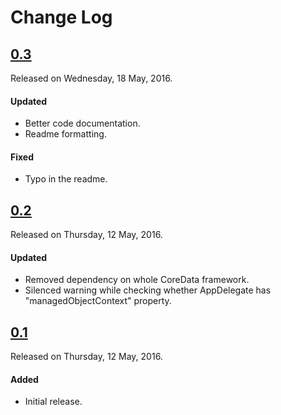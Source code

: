 # Change Log

## [0.3](https://github.com/sudeepjaiswal/ASJCoreDataOperation/releases/tag/0.3)
Released on Wednesday, 18 May, 2016.

#### Updated
* Better code documentation.
* Readme formatting.

#### Fixed
* Typo in the readme.

## [0.2](https://github.com/sudeepjaiswal/ASJCoreDataOperation/releases/tag/0.2)
Released on Thursday, 12 May, 2016.

#### Updated
* Removed dependency on whole CoreData framework.
* Silenced warning while checking whether AppDelegate has "managedObjectContext" property.

## [0.1](https://github.com/sudeepjaiswal/ASJCoreDataOperation/releases/tag/0.1)
Released on Thursday, 12 May, 2016.

#### Added
* Initial release.
